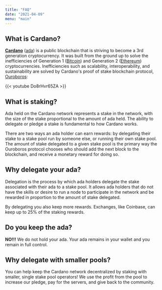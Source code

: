 ```yaml
---
title: "FAQ"
date: "2021-04-09"
menu: "main"
---
```


## What is Cardano?

[**Cardano**](https://cardano.org/) ([ada](https://cardano.org/what-is-ada/)) is a public blockchain that is striving to become a 3rd generation cryptocurrency. It was built from the ground up to solve the inefficiencies of Generation 1 ([Bitcoin](https://bitcoin.org/)) and Generation 2 ([Ethereum](https://ethereum.org/en/)) cryptocurrencies. Inefficiencies such as scalability, interoperability, and sustainability are solved by Cardano's proof of stake blockchain protocol, [Ouroboros](https://cardano.org/ouroboros/):

{{< youtube Do8rHvr65ZA >}}

## What is staking?

Ada held on the Cardano network represents a stake in the network, with the size of the stake proportional to the amount of ada held. The ability to delegate or pledge a stake is fundamental to how Cardano works.

There are two ways an ada holder can earn rewards: by delegating their stake to a stake pool run by someone else, or running their own stake pool. The amount of stake delegated to a given stake pool is the primary way the Ouroboros protocol chooses who should add the next block to the blockchain, and receive a monetary reward for doing so.

## Why delegate your ada?

Delegation is the process by which ada holders delegate the stake associated with their ada to a stake pool. It allows ada holders that do not have the skills or desire to run a node to participate in the network and be rewarded in proportion to the amount of stake delegated.

By delegating you also keep more rewards. Exchanges, like Coinbase, can keep up to 25% of the staking rewards.

## Do you keep the ada?

**NO!!!** We do not hold your ada. Your ada remains in your wallet and you remain in full control.

## Why delegate with smaller pools?

You can help keep the Cardano network decentralized by staking with smaller, single stake pool operators! We use the profit from the pool to increase our pledge, pay for the servers, and give back to the community.
